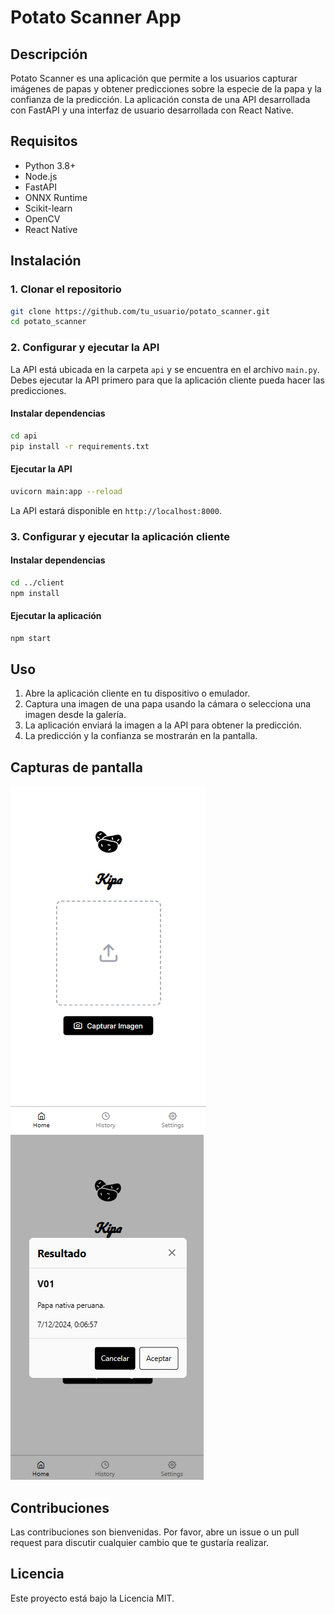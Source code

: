 # Potato Scanner App

## Descripción

Potato Scanner es una aplicación que permite a los usuarios capturar imágenes de papas y obtener predicciones sobre la especie de la papa y la confianza de la predicción. La aplicación consta de una API desarrollada con FastAPI y una interfaz de usuario desarrollada con React Native.

## Requisitos

- Python 3.8+
- Node.js
- FastAPI
- ONNX Runtime
- Scikit-learn
- OpenCV
- React Native

## Instalación

### 1. Clonar el repositorio

```bash
git clone https://github.com/tu_usuario/potato_scanner.git
cd potato_scanner
```

### 2. Configurar y ejecutar la API

La API está ubicada en la carpeta `api` y se encuentra en el archivo `main.py`. Debes ejecutar la API primero para que la aplicación cliente pueda hacer las predicciones.

#### Instalar dependencias

```bash
cd api
pip install -r requirements.txt
```

#### Ejecutar la API

```bash
uvicorn main:app --reload
```

La API estará disponible en `http://localhost:8000`.

### 3. Configurar y ejecutar la aplicación cliente

#### Instalar dependencias

```bash
cd ../client
npm install
```

#### Ejecutar la aplicación

```bash
npm start
```

## Uso

1. Abre la aplicación cliente en tu dispositivo o emulador.
2. Captura una imagen de una papa usando la cámara o selecciona una imagen desde la galería.
3. La aplicación enviará la imagen a la API para obtener la predicción.
4. La predicción y la confianza se mostrarán en la pantalla.

## Capturas de pantalla

![Pantalla de inicio](assets/images/kipa.png)
![Pantalla de predicción](assets/images/kipa2.png)

## Contribuciones

Las contribuciones son bienvenidas. Por favor, abre un issue o un pull request para discutir cualquier cambio que te gustaría realizar.

## Licencia

Este proyecto está bajo la Licencia MIT.